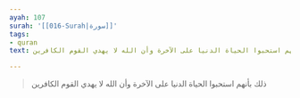 ```yaml
---
ayah: 107
surah: '[[016-Surah|سورة]]'
tags:
- quran
text: ذلك بأنهم استحبوا الحياة الدنيا على الآخرة وأن الله لا يهدي القوم الكافرين

---
```

> ذلك بأنهم استحبوا الحياة الدنيا على الآخرة وأن الله لا يهدي القوم الكافرين
